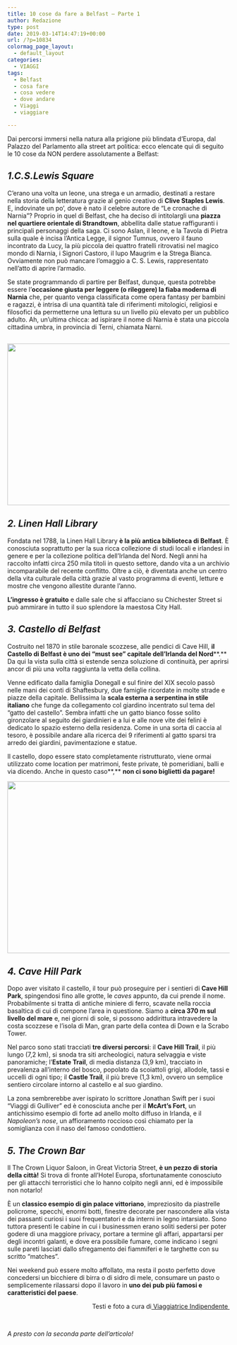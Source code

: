 ```yaml
---
title: 10 cose da fare a Belfast – Parte 1
author: Redazione
type: post
date: 2019-03-14T14:47:19+00:00
url: /?p=10834
colormag_page_layout:
  - default_layout
categories:
  - VIAGGI
tags:
  - Belfast
  - cosa fare
  - cosa vedere
  - dove andare
  - Viaggi
  - viaggiare

---
```

Dai percorsi immersi nella natura alla prigione più blindata d&#8217;Europa, dal Palazzo del Parlamento alla street art politica: ecco elencate qui di seguito le 10 cose da NON perdere assolutamente a Belfast:

## _1.C.S.Lewis Square_

C&#8217;erano una volta un leone, una strega e un armadio, destinati a restare nella storia della letteratura grazie al genio creativo di **Clive Staples Lewis**. E, indovinate un po&#8217;, dove è nato il celebre autore de &#8220;Le cronache di Narnia&#8221;? Proprio in quel di Belfast, che ha deciso di intitolargli una **piazza nel quartiere orientale di Strandtown**, abbellita dalle statue raffiguranti i principali personaggi della saga. Ci sono Aslan, il leone, e la Tavola di Pietra sulla quale è incisa l&#8217;Antica Legge, il signor Tumnus, ovvero il fauno incontrato da Lucy, la più piccola dei quattro fratelli ritrovatisi nel magico mondo di Narnia, i Signori Castoro, il lupo Maugrim e la Strega Bianca. Ovviamente non può mancare l&#8217;omaggio a C. S. Lewis, rappresentato nell&#8217;atto di aprire l&#8217;armadio.

Se state programmando di partire per Belfast, dunque, questa potrebbe essere l&#8217;**occasione giusta per leggere (o rileggere) la fiaba moderna di Narnia** che, per quanto venga classificata come opera fantasy per bambini e ragazzi, è intrisa di una quantità tale di riferimenti mitologici, religiosi e filosofici da permetterne una lettura su un livello più elevato per un pubblico adulto. Ah, un&#8217;ultima chicca: ad ispirare il nome di Narnia è stata una piccola cittadina umbra, in provincia di Terni, chiamata Narni.

## _<img decoding="async" loading="lazy" class="wp-image-10837 aligncenter" src="https://progressonline.it/wp-content/uploads/2019/03/cs-lewis-square-1024x683.jpg" alt="" width="548" height="366" />_

## _2. Linen Hall Library_

Fondata nel 1788, la Linen Hall Library **è la più antica biblioteca di Belfast**. È conosciuta soprattutto per la sua ricca collezione di studi locali e irlandesi in genere e per la collezione politica dell&#8217;Irlanda del Nord. Negli anni ha raccolto infatti circa 250 mila titoli in questo settore, dando vita a un archivio incomparabile del recente conflitto. Oltre a ciò, è diventata anche un centro della vita culturale della città grazie al vasto programma di eventi, letture e mostre che vengono allestite durante l&#8217;anno.

**L&#8217;ingresso è gratuito** e dalle sale che si affacciano su Chichester Street si può ammirare in tutto il suo splendore la maestosa City Hall.

## _3. Castello di Belfast_

Costruito nel 1870 in stile baronale scozzese, alle pendici di Cave Hill, **il Castello di Belfast è uno dei “must see” capitale dell&#8217;Irlanda del Nord****.** Da qui la vista sulla città si estende senza soluzione di continuità, per aprirsi ancor di più una volta raggiunta la vetta della collina.

Venne edificato dalla famiglia Donegall e sul finire del XIX secolo passò nelle mani dei conti di Shaftesbury, due famiglie ricordate in molte strade e piazze della capitale. Bellissima la **scala esterna a serpentina in stile italiano** che funge da collegamento col giardino incentrato sul tema del &#8220;gatto del castello&#8221;. Sembra infatti che un gatto bianco fosse solito gironzolare al seguito dei giardinieri e a lui e alle nove vite dei felini è dedicato lo spazio esterno della residenza. Come in una sorta di caccia al tesoro, è possibile andare alla ricerca dei 9 riferimenti al gatto sparsi tra arredo dei giardini, pavimentazione e statue.

Il castello, dopo essere stato completamente ristrutturato, viene ormai utilizzato come location per matrimoni, feste private, tè pomeridiani, balli e via dicendo. Anche in questo caso**,** **non ci sono biglietti da pagare!**

<p style="text-align: center;">
  <img decoding="async" loading="lazy" class="wp-image-10840 aligncenter" src="https://progressonline.it/wp-content/uploads/2019/03/Belfast-castle-1024x768.jpg" alt="" width="520" height="389" />
</p>

## _4. Cave Hill Park_

Dopo aver visitato il castello, il tour può proseguire per i sentieri di **Cave Hill Park**, spingendosi fino alle grotte, le _caves_ appunto, da cui prende il nome. Probabilmente si tratta di antiche miniere di ferro, scavate nella roccia basaltica di cui di compone l&#8217;area in questione. Siamo a **circa 370 m sul livello del mare** e, nei giorni di sole, si possono addirittura intravedere la costa scozzese e l&#8217;isola di Man, gran parte della contea di Down e la Scrabo Tower.

Nel parco sono stati tracciati **tre diversi percorsi**: il **Cave Hill Trail**, il più lungo (7,2 km), si snoda tra siti archeologici, natura selvaggia e viste panoramiche; l&#8217;**Estate Trail**, di media distanza (3,9 km), tracciato in prevalenza all&#8217;interno del bosco, popolato da scoiattoli grigi, allodole, tassi e uccelli di ogni tipo; il **Castle Trail**, il più breve (1,3 km), ovvero un semplice sentiero circolare intorno al castello e al suo giardino.

La zona sembrerebbe aver ispirato lo scrittore Jonathan Swift per i suoi &#8220;Viaggi di Gulliver&#8221; ed è conosciuta anche per il **McArt&#8217;s Fort**, un antichissimo esempio di forte ad anello molto diffuso in Irlanda, e il _Napoleon&#8217;s nose_, un affioramento roccioso così chiamato per la somiglianza con il naso del famoso condottiero.

## _5. The Crown Bar_

Il The Crown Liquor Saloon, in Great Victoria Street, **è un pezzo di storia della città!** Si trova di fronte all&#8217;Hotel Europa, sfortunatamente conosciuto per gli attacchi terroristici che lo hanno colpito negli anni, ed è impossibile non notarlo!

È un **classico esempio di gin palace vittoriano**, impreziosito da piastrelle policrome, specchi, enormi botti, finestre decorate per nascondere alla vista dei passanti curiosi i suoi frequentatori e da interni in legno intarsiato. Sono tuttora presenti le cabine in cui i businessmen erano soliti sedersi per poter godere di una maggiore privacy, portare a termine gli affari, appartarsi per degli incontri galanti, e dove era possibile fumare, come indicano i segni sulle pareti lasciati dallo sfregamento dei fiammiferi e le targhette con su scritto &#8220;matches&#8221;.

Nei weekend può essere molto affollato, ma resta il posto perfetto dove concedersi un bicchiere di birra o di sidro di mele, consumare un pasto o semplicemente rilassarsi dopo il lavoro in **uno dei pub più famosi e caratteristici del paese**.

<p style="text-align: right;">
  Testi e foto a cura di<a href="https://viaggiatriceindipendente.wordpress.com/"> Viaggiatrice Indipendente </a>
</p>

&nbsp;

_A presto con la seconda parte dell&#8217;articolo!_